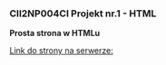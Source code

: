 ### CII2NP004CI Projekt nr.1 - HTML

**Prosta strona w HTMLu**

[Link do strony na serwerze:](https://www.vistula.glonorost.pl/CII2NP004CI/projekt1/)
